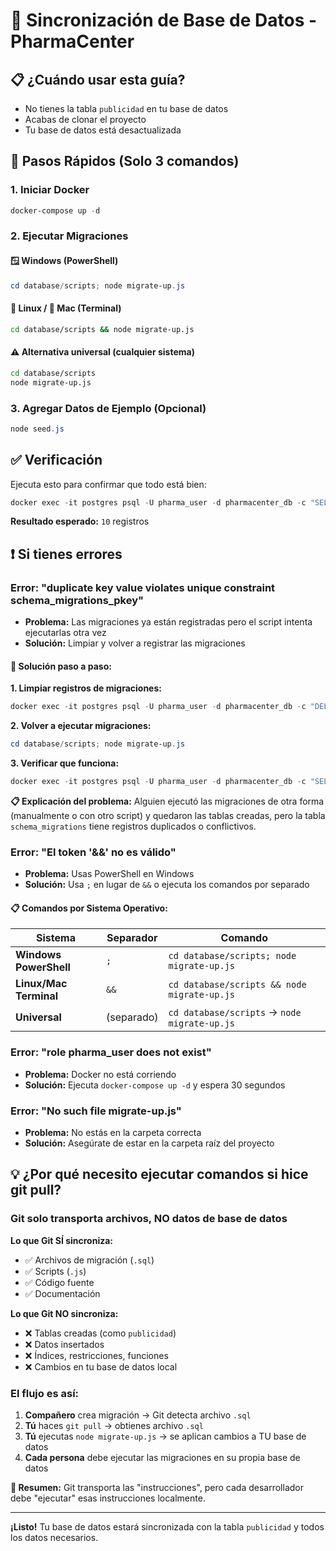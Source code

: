 # 🔄 Sincronización de Base de Datos - PharmaCenter

## 📋 ¿Cuándo usar esta guía?
- No tienes la tabla `publicidad` en tu base de datos
- Acabas de clonar el proyecto
- Tu base de datos está desactualizada

## 🚀 Pasos Rápidos (Solo 3 comandos)

### 1. Iniciar Docker
```powershell
docker-compose up -d
```

### 2. Ejecutar Migraciones

#### 🪟 **Windows (PowerShell)**
```powershell
cd database/scripts; node migrate-up.js
```

#### 🐧 **Linux / 🍎 Mac (Terminal)**
```bash
cd database/scripts && node migrate-up.js
```

#### ⚠️ **Alternativa universal (cualquier sistema)**
```bash
cd database/scripts
node migrate-up.js
```

### 3. Agregar Datos de Ejemplo (Opcional)
```powershell
node seed.js
```

## ✅ Verificación
Ejecuta esto para confirmar que todo está bien:
```powershell
docker exec -it postgres psql -U pharma_user -d pharmacenter_db -c "SELECT COUNT(*) FROM publicidad;"
```

**Resultado esperado:** `10` registros

## ❗ Si tienes errores

### Error: "duplicate key value violates unique constraint schema_migrations_pkey"
- **Problema:** Las migraciones ya están registradas pero el script intenta ejecutarlas otra vez
- **Solución:** Limpiar y volver a registrar las migraciones

#### 🔧 **Solución paso a paso:**

**1. Limpiar registros de migraciones:**
```powershell
docker exec -it postgres psql -U pharma_user -d pharmacenter_db -c "DELETE FROM schema_migrations;"
```

**2. Volver a ejecutar migraciones:**
```powershell
cd database/scripts; node migrate-up.js
```

**3. Verificar que funciona:**
```powershell
docker exec -it postgres psql -U pharma_user -d pharmacenter_db -c "SELECT COUNT(*) FROM publicidad;"
```

**📋 Explicación del problema:** Alguien ejecutó las migraciones de otra forma (manualmente o con otro script) y quedaron las tablas creadas, pero la tabla `schema_migrations` tiene registros duplicados o conflictivos.

### Error: "El token '&&' no es válido"
- **Problema:** Usas PowerShell en Windows
- **Solución:** Usa `;` en lugar de `&&` o ejecuta los comandos por separado

#### 📋 **Comandos por Sistema Operativo:**

| Sistema | Separador | Comando |
|---------|-----------|---------|
| **Windows PowerShell** | `;` | `cd database/scripts; node migrate-up.js` |
| **Linux/Mac Terminal** | `&&` | `cd database/scripts && node migrate-up.js` |
| **Universal** | (separado) | `cd database/scripts` → `node migrate-up.js` |

### Error: "role pharma_user does not exist" 
- **Problema:** Docker no está corriendo
- **Solución:** Ejecuta `docker-compose up -d` y espera 30 segundos

### Error: "No such file migrate-up.js"
- **Problema:** No estás en la carpeta correcta
- **Solución:** Asegúrate de estar en la carpeta raíz del proyecto

## 💡 ¿Por qué necesito ejecutar comandos si hice git pull?

### **Git solo transporta archivos, NO datos de base de datos**

**Lo que Git SÍ sincroniza:**
- ✅ Archivos de migración (`.sql`)
- ✅ Scripts (`.js`) 
- ✅ Código fuente
- ✅ Documentación

**Lo que Git NO sincroniza:**
- ❌ Tablas creadas (como `publicidad`)
- ❌ Datos insertados
- ❌ Índices, restricciones, funciones
- ❌ Cambios en tu base de datos local

### **El flujo es así:**
1. **Compañero** crea migración → Git detecta archivo `.sql`
2. **Tú** haces `git pull` → obtienes archivo `.sql` 
3. **Tú** ejecutas `node migrate-up.js` → se aplican cambios a TU base de datos
4. **Cada persona** debe ejecutar las migraciones en su propia base de datos

**🎯 Resumen:** Git transporta las "instrucciones", pero cada desarrollador debe "ejecutar" esas instrucciones localmente.

---
**¡Listo!** Tu base de datos estará sincronizada con la tabla `publicidad` y todos los datos necesarios.